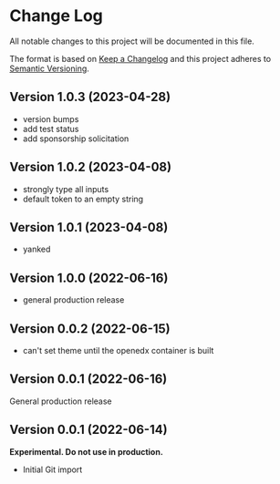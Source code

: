 # Change Log

All notable changes to this project will be documented in this file.

The format is based on [Keep a Changelog](http://keepachangelog.com/)
and this project adheres to [Semantic Versioning](http://semver.org/).

## Version 1.0.3 (2023-04-28)

- version bumps
- add test status
- add sponsorship solicitation

## Version 1.0.2 (2023-04-08)

- strongly type all inputs
- default token to an empty string

## Version 1.0.1 (2023-04-08)

- yanked

## Version 1.0.0 (2022-06-16)

- general production release

## Version 0.0.2 (2022-06-15)

- can't set theme until the openedx container is built

## Version 0.0.1 (2022-06-16)

General production release

## Version 0.0.1 (2022-06-14)

**Experimental. Do not use in production.**

* Initial Git import
